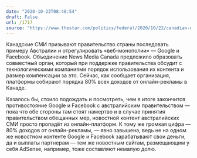 ```yaml
---
date: "2020-10-23T08:48:54"
draft: False
url: /1717
source: "https://www.thestar.com/politics/federal/2020/10/22/canadian-media-outlets-challenge-the-government-to-save-the-industry-with-new-measures-to-rein-in-big-tech.html"
---
```


Канадские СМИ призывают правительство страны последовать примеру Австралии и отрегулировать «веб-монополии» — Google и Facebook. Объединение News Media Canada предложило образовать совместный орган, который при поддержке правительства обсудит с технологическими компаниями порядок использования их контента и размер компенсации за это. Сейчас, как сообщает организация, платформы собирают порядка 80% всех доходов от онлайн-рекламы в Канаде.

Казалось бы, стоило подождать и посмотреть, чем в итоге закончится противостояние Google и Facebook с австралийским правительством — пока что обе стороны там стоят намертво и в случае принятия правительством обещанных мер, новостной контент австралийских СМИ просто пропадёт из онлайн-платформ. К тому же громкая цифра — 80% доходов от онлайн-рекламы, — явно завышена, ведь не на одном же новостном контенте Google и Facebook зарабатывают свои деньги, да и выплаты партнерам — тем же новостным сайтам, размещающим у себя AdSense, например, тоже составляют немалую долю.
